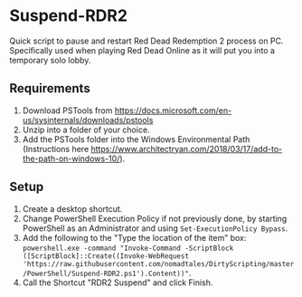 # Suspend-RDR2
Quick script to pause and restart Red Dead Redemption 2 process on PC. Specifically used when playing Red Dead Online as it will put you into a temporary solo lobby.

## Requirements
1. Download PSTools from https://docs.microsoft.com/en-us/sysinternals/downloads/pstools
2. Unzip into a folder of your choice.
3. Add the PSTools folder into the Windows Environmental Path (Instructions here https://www.architectryan.com/2018/03/17/add-to-the-path-on-windows-10/).

## Setup
1. Create a desktop shortcut.
2. Change PowerShell Execution Policy if not previously done, by starting PowerShell as an Administrator and using `Set-ExecutionPolicy Bypass`.
3. Add the following to the "Type the location of the item" box: `powershell.exe -command "Invoke-Command -ScriptBlock ([ScriptBlock]::Create((Invoke-WebRequest 'https://raw.githubusercontent.com/nomadtales/DirtyScripting/master/PowerShell/Suspend-RDR2.ps1').Content))"`.
4. Call the Shortcut "RDR2 Suspend" and click Finish.